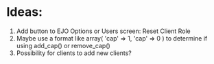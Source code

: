 # Ideas:

1. Add button to EJO Options or Users screen: Reset Client Role
2. Maybe use a format like array( 'cap' => 1, 'cap' => 0 ) to determine if using add_cap() or remove_cap()
3. Possibility for clients to add new clients?